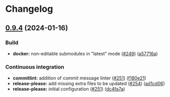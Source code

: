 # Changelog

## [0.9.4](https://github.com/mdonadoni/reana-workflow-engine-yadage/compare/0.9.3...0.9.4) (2024-01-16)


### Build

* **docker:** non-editable submodules in "latest" mode ([#249](https://github.com/mdonadoni/reana-workflow-engine-yadage/issues/249)) ([a57716a](https://github.com/mdonadoni/reana-workflow-engine-yadage/commit/a57716a5d7ca6c453f3ed6b977226e47139a9ead))


### Continuous integration

* **commitlint:** addition of commit message linter ([#251](https://github.com/mdonadoni/reana-workflow-engine-yadage/issues/251)) ([f180e21](https://github.com/mdonadoni/reana-workflow-engine-yadage/commit/f180e211438df74e23b5f538710d08afb92ae6b2))
* **release-please:** add missing extra files to be updated ([#254](https://github.com/mdonadoni/reana-workflow-engine-yadage/issues/254)) ([ad1cd06](https://github.com/mdonadoni/reana-workflow-engine-yadage/commit/ad1cd066d0538059e985745d233a652fd0c6c1e6))
* **release-please:** initial configuration ([#251](https://github.com/mdonadoni/reana-workflow-engine-yadage/issues/251)) ([dc4fa7a](https://github.com/mdonadoni/reana-workflow-engine-yadage/commit/dc4fa7a741af36b1fc1968eba18a98597ace26c9))
